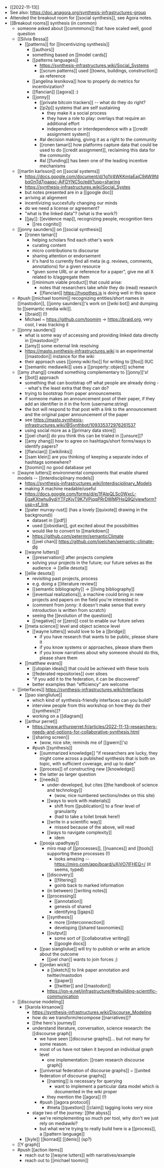 - [[2022-11-13]]
- See also: https://doc.anagora.org/synthesis-infrastructures-group
- Attended the breakout room for [[social synthesis]], see Agora notes.
- [[Breakout rooms]] synthesis (in common)
  - someone asked about [[commmons]] that have scaled well, good question
  - [[Silvia Bessa]]
    - [[patterns]] for [[incentivizing synthesis]]
      - [[authors]]
      - something based on [[model cards]]  
      - [[patterns languages]]
        - https://synthesis-infrastructures.wiki/Social_Systems
        - [[scrum patterns]] used [[towns, buildings, construction]] as reference
      - [[angelina lesnikova]] how to properly do metrics for incentivization?
      - [[flancian]] [[agora]] :)
      - [[jonny]]
          - [[private bitcoin trackers]] -- what do they do right?
          - [[p2p]] systems that are self sustaining
              - they make it a social process
              - they have a role to play: overlays that require an additional effort
              - independence or interdependence with a [[credit assignment system]]
          - #al decision making, giving it as a right to the community
          - [[ronen tamari]] how platforms capture data that could be used to do [[credit assignment]], reclaiming this data for the community
          - #al [[funding]] has been one of the leading incentive mechanisms
  - [[martin karlsson]] on [[social systems]]
      - https://docs.google.com/document/d/1g1V4WKKmIaEajC9AW9fdbqOnTd7joaasc-AjFDYNC5o/edit?usp=sharing
      - https://synthesis-infrastructures.wiki/Social_Systes
      - but notes presented are in a [[google doc]]
      - arriving at alignment
      - incentivizing succesfully changing our minds
      - do we need a license or agreement?
      - "what is the linked data"? (what is the work?)
      - [[jay]]: [[evidence map]], recognizing people, recognition tiers
        - [[res cognito]]
  - [[jonny saunders]] on [[social synthesis]]
      - [[ronen tamari]]
        - helping scholars find each other's work
        - curating content
        - micro contributions to discourse
        - sharing attention or endorsement
        - it's hard to currently find all meta (e.g. reviews, comments, annotations) for a given resource
        - "given some URL or ar reference for a paper", give me all X related to it/aggregate them
        - [[minimum viable product]] that could arise: 
            - notes that researchers take *while* they do (read) research
            - [[flancian]] https://hypothes.is is doing well in this space
  - #push [[michael toomim]] recognizing entities/short names in [[mastodon]], [[jonny saunders]]'s work on [[wiki bot]] and dumping to [[semantic media wiki]].
      - [[braid]] (!)
      - Michael ~ https://github.com/toomim -> https://braid.org, very cool, I was tracking it
  - [[jonny saunders]]
      - what is some way of accessing and providing linked data directly in [[mastodon]]?
      - [[amy]] some external link resolving
      - https://masto.synthesis-infrastructures.wiki is an experimental [[mastodon]] instance for the wiki
      - their approach uses [[jonny:wiki:foo]] for writing to [[foo]] IIUC
      - [[semantic mediawiki]] uses a [[property::object]] scheme
  - [[amy zhang]] created something complementary to [[jonny]]'s!
      - [[bot]] approach
      - something that can bootstrap off what people are already doing -- what's the least extra that they can do?
      - trying to bootstrap from paper announcements
      - if someone makes an announcement post of their paper, if they add an identifier in it in the form (username:string)
      - the bot will respond to that post with a link to the announcement and the original paper announcement of the paper
      - see https://masto.synthesis-infrastructures.wiki/@Synthbot/109335372976261537
      - using social more as a [[primary data store]]
      - [[joel chan]] do you think this can be trialed in [[unsure]]?
      - [[amy zhang]] how to agree on hashtags/short forms/ways to identify papers?
      - [[flancian]] [[wikilinks]]
      - [[sam klein]] are you thinking of keeping a separate index of hashtags somewhere?
      - [[toomin]] no good database yet
  - [[wayne lutters]] environmental components that enable shared models -- [[interdisciplinary models]]
      - https://synthesis-infrastructures.wiki/Interdisciplinary_Models
      - making X machine readable/useful 
      - https://docs.google.com/forms/d/e/1FAIpQLSc0WxcL-EgaKXtwhu9ydiYTFzKjvT9K7VPjqqPRrDWMPHsQ9Q/viewform?usp=sf_link
      - [[pater murray-rust]] (has a lovely [[quixote]] drawing in the background))
          - dataset in [[pdf]]
          - used [[obsidian]], got excited about the possibilities
          - would like to convert to [[markdown]]
          - https://github.com/petermr/semanticClimate
          - [[joel chan]] https://github.com/joelchan/semantic-climate-dg
      - [[wayne lutters]]
          - [[preservation]] after projects complete
          - solving your projects in the future; our future selves as the audience -> [[ellie desota]]
      - [[ellie desota]]
          - revisiting past projects, process
          - e.g. doing a [[literature review]]
          - [[semantic bibliography]] -> [[living bibliography]]
          - [[eventual realizations]], a machine could bring in new projects and papers on the field you're interested in
          - (comment from jonny: it doesn't make sense that every introduction is written from scratch)
          - seeing the [[evolution of the question]]
          - [[negative]] or [[zero]] cost to enable our future selves
      - [[meta science]] level and object science level
          - [[wayne lutters]] would love to be a [[bridge]]
              - if you have research that wants to be public, please share it 
              - if you know systems or approaches, please share them
              - if you know narratives about why someone should do this, please share them 
      - [[matthew evans]]
          - [[utopian ideals]] that could be achieved with these tools
          - [[federated repositories]] over siloes
          - "if you add it to the federation, it can be discovered"
          - better examples than "efficiency" are welcome
  - [[interfaces]] https://synthesis-infrastructures.wiki/Interfaces
      - [[pao siangliulue]]
          - which kind of synthesis-friendly interfaces can you build?
          - interview people from this workshop on how they do their [[synthesis]]?
          - working on a [[diagram]]
      - [[arthur perret]]
          - https://www.arthurperret.fr/articles/2022-11-13-researchers-needs-and-options-for-collaborative-synthesis.html
          - [[sharing screen]]
              - (wow, nice site; reminds me of [[gwern]]'s)
          - #push [[synthesis]]
              - [[summarized knowledge]] "if researchers are lucky, they might come across a published synthesis that is both on topic, with sufficient coverage, and up to date"
              - [[process]] of constructing new [[knowledge]]
              - the latter as larger question
              - [[needs]]
                  - under-developed, but cites [[the handbook of science and technology]]
                      - (wow, nice numbered sections/index on this site)
                  - [[ways to work with materials]]
                      - shift from [[publication]] to a finer level of granularity
                      - (had to take a toilet break here!)
                  - [[write in a scientific way]]
                      - missed because of the above, will read
                  - [[ways to navigate complexity]]
                      - idem
               - [[pooja upadhyay]]
                   - miro map of [[processes]], [[nuances]] and [[tools]] supporting these processes (!)
                       - looks amazing -- https://miro.com/app/board/uXjVO7IFHEQ=/ (it seems, typed)
                   - [[discovery]]
                       - [[filtering]]
                       - goinb back to marked information
                   - (in between) [[writing notes]] 
                   - [[processing]]
                       - [[annotation]]
                       - genesis of shared
                       - identifying [[gaps]]
                   - [[synthesis]]
                       - more [[interconnection]]
                       - developing [[shared taxonomies]]
                   - [[output]]
                       - some sort of [[collaborative writing]]
                       - [[google docs]]
               - [[pao siangliulue]] will try to publish or write an article about the outcome
                   - [[joel chan]] wants to join forces ;)
               - [[jordan wick]]
                   - a [[sketch]] to link paper annotation and twitter/mastodon
                       - [[paper]]
                       - [[twitter]] and [[mastodon]]
                   - https://jon-e.net/infrastructure/#rebuilding-scientific-communication
  - [[discourse modeling]]
      - [[karola kirsanow]]
          - https://synthesis-infrastructures.wiki/Discourse_Modeling
          - how do we transform/recompose [[narratives]]?
          - [[the hero's journey]]
          - understand literature, conversation, science research: the [[discourse graph]]
              - we have seen [[discourse graphs]]... but not many for some reason.
              - most of us have not taken it beyond an individual graph level
                  - one implementation: [[roam research discourse graph]]
              - [[universal federation of discourse graphs]] ~ [[united federation of discourse graphs]]
                  - [[naming]] is necessary for querying
                      - want to implement a particular data model which is documented in the wiki proper
                  - they mention the [[agora]] (!)
              - #push [[agora protocol]]
                  - #meta [[question]] [[claim]] tagging looks very nice
          - stage two of the journey: [[the abyss]]
              - we're reimplementing so much per tool, why don't we just rely on mediawiki?
              - but what we're trying to really build here is a [[process]], a [[pattern language]]
      - [[kyle]] [[konrad]] [[denis]] (sp?)
  - [[Y graph]]
  - #push [[action items]]
      - reach out to [[wayne lutters]] with narratives/example
      - reach out to [[michael toomin]]